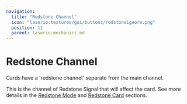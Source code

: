 ```yaml
---
navigation:
  title: "Redstone Channel"
  icon: "laserio:textures/gui/buttons/redstoneignore.png"
  position: 11
  parent: laserio:mechanics.md
---
```


# Redstone Channel

Cards have a 'redstone channel' separate from the main channel.

This is the channel of Redstone Signal that will affect the card. See more details in the [Redstone Mode](./redstonemode.md) and [Redstone Card](./card_redstone.md) sections.

